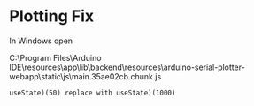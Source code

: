 # Plotting Fix

In Windows open&#x20;

C:\Program Files\Arduino IDE\resources\app\lib\backend\resources\arduino-serial-plotter-webapp\static\js\main.35ae02cb.chunk.js

```
useState)(50) replace with useState)(1000)
```

